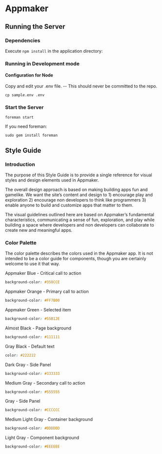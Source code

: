 Appmaker
========

Running the Server
------------------

### Dependencies

Execute `npm install` in the application directory:

### Running in Development mode

#### Configuration for Node

Copy and edit your .env file. -- This should never be committed to the repo.

```
cp sample.env .env
```

### Start the Server

```
foreman start
```

If you need foreman:

```
sudo gem install foreman
```

Style Guide
-----------

### Introduction

The purpose of this Style Guide is to provide a single reference for visual styles and design elements used in Appmaker. 

The overall design approach is based on making building apps fun and gamelike. We want the site’s content and design to 1) encourage play and exploration 2) encourage non developers to think like programmers 3) enable anyone to build and customize apps that matter to them.

The visual guidelines outlined here are based on Appmaker’s fundamental characteristics, communicating a sense of fun, exploration, and play while building a space where developers and non developers can collaborate to create new and meaningful apps.

### Color Palette

The color palette describes the colors used in the Appmaker app. It is not intended to be a color guide for components, though you are certainly welcome to use it that way.


Appmaker Blue - Critical call to action 

```css
background-color: #358CCE
```

Appmaker Orange - Primary call to action 

```css
background-color: #FF7B00
```

Appmaker Green - Selected item 

```css
background-color: #55B12E
```

Almost Black - Page background 

```css
background-color: #111111
```

Gray Black - Default text

```css
color: #222222
```

Dark Gray - Side Panel 

```css
background-color: #333333
```

Medium Gray - Secondary call to action 

```css
background-color: #555555
```

Gray - Side Panel

```css
background-color: #CCCCCC
```

Medium Light Gray - Container background 

```css
background-color: #DDDDDD
```

Light Gray - Component background 

```css
background-color: #EEEEEE
```